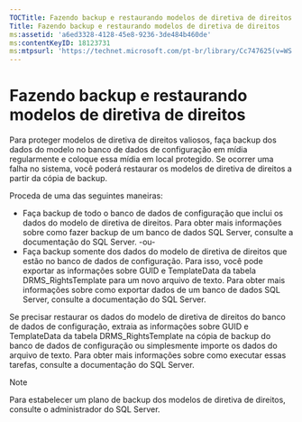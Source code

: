 ```yaml
---
TOCTitle: Fazendo backup e restaurando modelos de diretiva de direitos
Title: Fazendo backup e restaurando modelos de diretiva de direitos
ms:assetid: 'a6ed3328-4128-45e8-9236-3de484b460de'
ms:contentKeyID: 18123731
ms:mtpsurl: 'https://technet.microsoft.com/pt-br/library/Cc747625(v=WS.10)'
---
```


Fazendo backup e restaurando modelos de diretiva de direitos
============================================================

Para proteger modelos de diretiva de direitos valiosos, faça backup dos dados do modelo no banco de dados de configuração em mídia regularmente e coloque essa mídia em local protegido. Se ocorrer uma falha no sistema, você poderá restaurar os modelos de diretiva de direitos a partir da cópia de backup.

Proceda de uma das seguintes maneiras:

-   Faça backup de todo o banco de dados de configuração que inclui os dados do modelo de diretiva de direitos. Para obter mais informações sobre como fazer backup de um banco de dados SQL Server, consulte a documentação do SQL Server.
    -ou-
-   Faça backup somente dos dados do modelo de diretiva de direitos que estão no banco de dados de configuração. Para isso, você pode exportar as informações sobre GUID e TemplateData da tabela DRMS\_RightsTemplate para um novo arquivo de texto. Para obter mais informações sobre como exportar dados de um banco de dados SQL Server, consulte a documentação do SQL Server.

Se precisar restaurar os dados do modelo de diretiva de direitos do banco de dados de configuração, extraia as informações sobre GUID e TemplateData da tabela DRMS\_RightsTemplate na cópia de backup do banco de dados de configuração ou simplesmente importe os dados do arquivo de texto. Para obter mais informações sobre como executar essas tarefas, consulte a documentação do SQL Server.

> [!Note]  
> Para estabelecer um plano de backup dos modelos de diretiva de direitos, consulte o administrador do SQL Server. 
